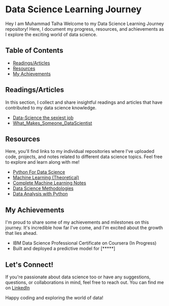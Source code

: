 # Data Science Learning Journey

Hey I am Muhammad Talha Welcome to my Data Science Learning Journey repository! Here, I document my progress, resources, and achievements as I explore the exciting world of data science.

## Table of Contents
- [Readings/Articles](#readingsarticles)
- [Resources](#resources)
- [My Achievements](#my-achievements)

## Readings/Articles
In this section, I collect and share insightful readings and articles that have contributed to my data science knowledge.

- [Data-Science the sexiest job](https://github.com/itsMuhammadtalha/Data-Science/files/12116950/data.science.the.sexiest.job.pdf)
- [What_Makes_Someone_DataScientist](https://github.com/itsMuhammadtalha/Data-Science/files/12145646/Reading_What_Makes_Someone_DataScientist.pdf)
  

## Resources
Here, you'll find links to my individual repositories where I've uploaded code, projects, and notes related to different data science topics. Feel free to explore and learn along with me!

- [Python For Data Science](https://github.com/itsMuhammadtalha/Data-Science/tree/master/Python)
- [Machine Learning (Theoretical)](https://github.com/itsMuhammadtalha/Data-Science/tree/master/ML_for_DatasScience)
- [Complete Machine Learning Notes](https://taycan.notion.site/Complete-ML-Notes-8416ff442fa54500bc03d2631d07ef29?pvs=4)
- [Data Science Methodologies](https://github.com/itsMuhammadtalha/Data-Science/tree/master/Data%20Science%20Methodologies)
- [Data Analysis with Python](https://github.com/itsMuhammadtalha/Data-Science/tree/master/Data%20Analysis%20with%20python)
  

## My Achievements
I'm proud to share some of my achievements and milestones on this journey. It's incredible how far I've come, and I'm excited about the growth that lies ahead.

- IBM Data Science Professional Certificate on Coursera (In Progress)
- Built and deployed a predictive model for [*****]

## Let's Connect!
If you're passionate about data science too or have any suggestions, questions, or collaborations in mind, feel free to reach out. You can find me on [LinkedIn](https://www.linkedin.com/in/muhammad-talha-933481210/)

Happy coding and exploring the world of data!

